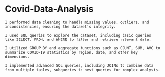 # Covid-Data-Analysis

	I performed data cleaning to handle missing values, outliers, and inconsistencies, ensuring the dataset's integrity.
 
	I used SQL queries to explore the dataset, including basic queries like SELECT, FROM, and WHERE to filter and retrieve relevant data.
 
	I utilized GROUP BY and aggregate functions such as COUNT, SUM, AVG to summarize COVID-19 statistics by region, date, and other key dimensions.
 
	I implemented advanced SQL queries, including JOINs to combine data from multiple tables, subqueries to nest queries for complex analysis.
